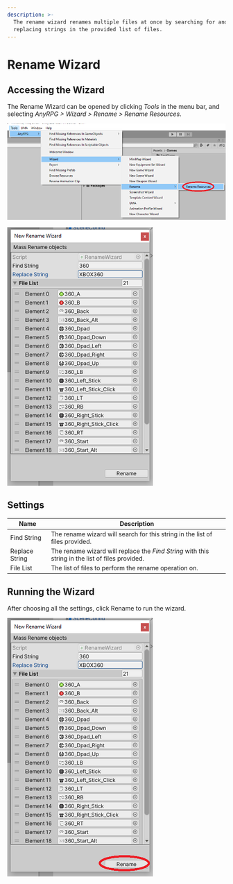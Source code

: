```yaml
---
description: >-
  The rename wizard renames multiple files at once by searching for and
  replacing strings in the provided list of files.
---
```


# Rename Wizard

## Accessing the Wizard

The Rename Wizard can be opened by clicking _Tools_ in the menu bar, and selecting _AnyRPG > Wizard > Rename > Rename Resources_.

![](<../.gitbook/assets/image (3) (1).png>)

![](<../.gitbook/assets/image (1).png>)

## Settings

| Name           | Description                                                                                      |
| -------------- | ------------------------------------------------------------------------------------------------ |
| Find String    | The rename wizard will search for this string in the list of files provided.                     |
| Replace String | The rename wizard will replace the _Find String_ with this string in the list of files provided. |
| File List      | The list of files to perform the rename operation on.                                            |

## Running the Wizard

After choosing all the settings, click Rename to run the wizard.

![](<../.gitbook/assets/image (2) (1).png>)
